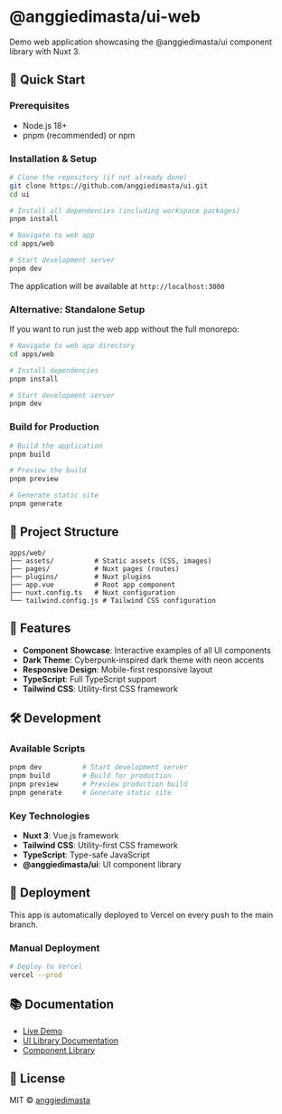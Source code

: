 # @anggiedimasta/ui-web

Demo web application showcasing the @anggiedimasta/ui component library with Nuxt 3.

## 🚀 Quick Start

### Prerequisites

- Node.js 18+
- pnpm (recommended) or npm

### Installation & Setup

```bash
# Clone the repository (if not already done)
git clone https://github.com/anggiedimasta/ui.git
cd ui

# Install all dependencies (including workspace packages)
pnpm install

# Navigate to web app
cd apps/web

# Start development server
pnpm dev
```

The application will be available at `http://localhost:3000`

### Alternative: Standalone Setup

If you want to run just the web app without the full monorepo:

```bash
# Navigate to web app directory
cd apps/web

# Install dependencies
pnpm install

# Start development server
pnpm dev
```

### Build for Production

```bash
# Build the application
pnpm build

# Preview the build
pnpm preview

# Generate static site
pnpm generate
```

## 📁 Project Structure

```
apps/web/
├── assets/          # Static assets (CSS, images)
├── pages/           # Nuxt pages (routes)
├── plugins/         # Nuxt plugins
├── app.vue          # Root app component
├── nuxt.config.ts   # Nuxt configuration
└── tailwind.config.js # Tailwind CSS configuration
```

## 🎨 Features

- **Component Showcase**: Interactive examples of all UI components
- **Dark Theme**: Cyberpunk-inspired dark theme with neon accents
- **Responsive Design**: Mobile-first responsive layout
- **TypeScript**: Full TypeScript support
- **Tailwind CSS**: Utility-first CSS framework

## 🛠️ Development

### Available Scripts

```bash
pnpm dev          # Start development server
pnpm build        # Build for production
pnpm preview      # Preview production build
pnpm generate     # Generate static site
```

### Key Technologies

- **Nuxt 3**: Vue.js framework
- **Tailwind CSS**: Utility-first CSS framework
- **TypeScript**: Type-safe JavaScript
- **@anggiedimasta/ui**: UI component library

## 🚀 Deployment

This app is automatically deployed to Vercel on every push to the main branch.

### Manual Deployment

```bash
# Deploy to Vercel
vercel --prod
```

## 📚 Documentation

- [Live Demo](https://anggiedimasta-ui.vercel.app)
- [UI Library Documentation](../packages/ui/README.md)
- [Component Library](https://github.com/anggiedimasta/ui)

## 📄 License

MIT © [anggiedimasta](https://github.com/anggiedimasta)